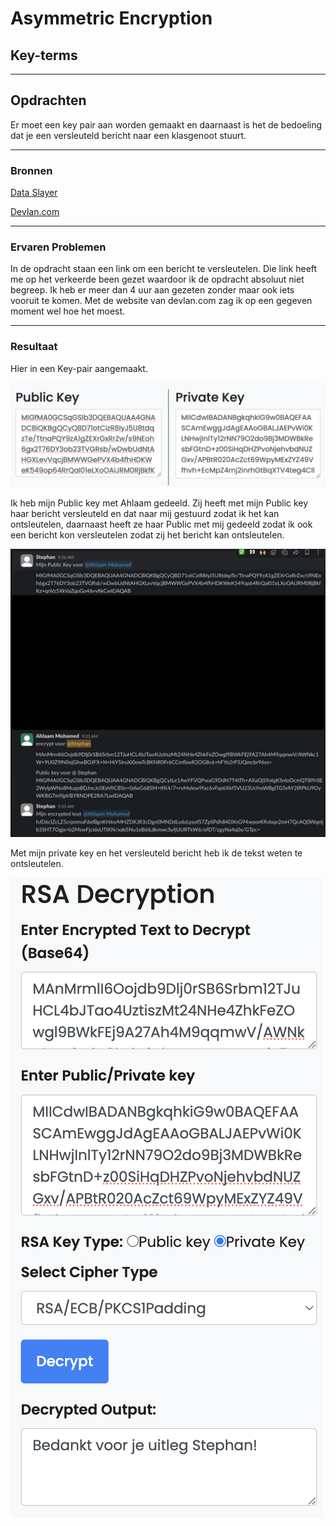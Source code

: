 # Asymmetric Encryption

## Key-terms
---
## Opdrachten

Er moet een key pair aan worden gemaakt en daarnaast is het de bedoeling dat je een versleuteld bericht naar een klasgenoot stuurt.

---

### Bronnen

[Data Slayer](https://www.youtube.com/watch?v=GZNobm3qNaE)

[Devlan.com](https://www.devglan.com/online-tools/rsa-encryption-decryption)

---

### Ervaren Problemen

In de opdracht staan een link om een bericht te versleutelen. Die link heeft me op het verkeerde been gezet waardoor ik de opdracht absoluut niet begreep. Ik heb er meer dan 4 uur aan gezeten zonder maar ook iets vooruit te komen. Met de website van devlan.com zag ik op een gegeven moment wel hoe het moest. 


---
### Resultaat

Hier in een Key-pair aangemaakt.

![afbeeldingKeyPair](../00_includes/03_Security_1/03_Asymmetric_Encryption/KeyPair.png)


Ik heb mijn Public key met Ahlaam gedeeld. Zij heeft met mijn Public key haar bericht versleuteld en dat naar mij gestuurd zodat ik het kan ontsleutelen, daarnaast heeft ze haar Public met mij gedeeld zodat ik ook een bericht kon versleutelen zodat zij het bericht kan ontsleutelen.

![afbeeldingSlackBericht](../00_includes/03_Security_1/03_Asymmetric_Encryption/SlackKeyInteractie.png)

Met mijn private key en het versleuteld bericht heb ik de tekst weten te ontsleutelen.

![afbeeldingOnsleutelen](../00_includes/03_Security_1/03_Asymmetric_Encryption/BerichtAhlaamKey.png)